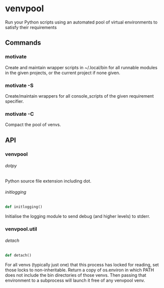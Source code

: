 # venvpool
Run your Python scripts using an automated pool of virtual environments to satisfy their requirements

## Commands

### motivate
Create and maintain wrapper scripts in ~/.local/bin for all runnable modules in the given projects, or the current project if none given.

### motivate -S
Create/maintain wrappers for all console_scripts of the given requirement specifier.

### motivate -C
Compact the pool of venvs.

## API

<a id="venvpool"></a>

### venvpool

<a id="venvpool.dotpy"></a>

###### dotpy

Python source file extension including dot.

<a id="venvpool.initlogging"></a>

###### initlogging

```python
def initlogging()
```

Initialise the logging module to send debug (and higher levels) to stderr.

<a id="venvpool.util"></a>

### venvpool.util

<a id="venvpool.util.detach"></a>

###### detach

```python
def detach()
```

For all venvs (typically just one) that this process has locked for reading, set those locks to non-inheritable.
Return a copy of os.environ in which PATH does not include the bin directories of those venvs.
Then passing that environment to a subprocess will launch it free of any venvpool venv.

